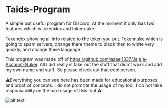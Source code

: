 # Taids-Program
A simple but useful program for Discord. At the moment if only has two features which is tokendox and tokennuke.

Tokendox showing all info related to the token you put. Tokennuke which is going to spam servers, change there theme to black then to white very quickly, and change there language.

This program was made off of https://github.com/azael1337/Jajaja-Account-Nuker. All I did really is take out the stuff that didn't work and add my own name and stuff. So please check out that cool person.

⚠️Everything you can see here has been made for educational purposes and proof of concepts. I do not promote the usage of my tool, I do not take responsability on the bad usage of this tool.⚠️

![alt text](https://cdn.discordapp.com/attachments/765263374619377664/775981417787162654/unknown.png)
